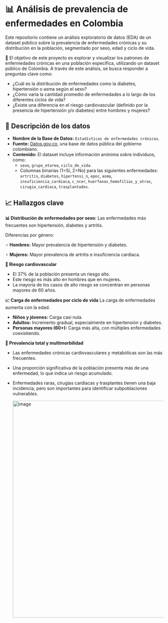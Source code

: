 #  📊 Análisis de prevalencia de enfermedades en Colombia
Este repositorio contiene un análisis exploratorio de datos (EDA) de un dataset público sobre la prevalencia de enfermedades crónicas y su distribución en la población, segmentado por sexo, edad y ciclo de vida.

🚀 El objetivo de este proyecto es explorar y visualizar los patrones de enfermedades crónicas en una población específica, utilizando un dataset público de Colombia. A través de este análisis, se busca responder a preguntas clave como:

* ¿Cuál es la distribución de enfermedades como la diabetes, hipertensión o asma según el sexo?
* ¿Cómo varía la cantidad promedio de enfermedades a lo largo de los diferentes ciclos de vida?
* ¿Existe una diferencia en el riesgo cardiovascular (definido por la presencia de hipertensión y/o diabetes) entre hombres y mujeres?

## 📂 Descripción de los datos

* **Nombre de la Base de Datos:** `Estadísticas de enfermedades crónicas`.
* **Fuente:** [Datos.gov.co](https://www.datos.gov.co/resource/4iz7-suhz.json), una base de datos pública del gobierno colombiano.
* **Contenido:** El dataset incluye información anónima sobre individuos, como:
    * `sexo`, `grupo_etareo`, `ciclo_de_vida`.
    * Columnas binarias (1=Sí, 2=No) para las siguientes enfermedades:
        `artritis`, `diabetes`, `hipertensi_n`, `epoc`, `asma`, `insuficiencia_cardiaca`, `c_ncer`, `huerfanas_hemofilias_y_otras`, `cirugia_cardiaca`, `trasplantados`.

## 📈 Hallazgos clave

 **📊 Distribución de enfermedades por sexo:**
Las enfermedades más frecuentes son hipertensión, diabetes y artritis.

Diferencias por género:

**♂️ Hombres:** Mayor prevalencia de hipertensión y diabetes.

**♀️ Mujeres:** Mayor prevalencia de artritis e insuficiencia cardíaca.

**🚨 Riesgo cardiovascular**
- El 37% de la población presenta un riesgo alto.
- Este riesgo es más alto en hombres que en mujeres.
- La mayoría de los casos de alto riesgo se concentran en personas mayores de 60 años.

**📈 Carga de enfermedades por ciclo de vida**
La carga de enfermedades aumenta con la edad.

- **Niños y jóvenes:** Carga casi nula.
- **Adultos:** Incremento gradual, especialmente en hipertensión y diabetes.
- **Personas mayores (60+):** Carga más alta, con múltiples enfermedades coexistiendo.

**🏥 Prevalencia total y multimorbilidad** 
- Las enfermedades crónicas cardiovasculares y metabólicas son las más frecuentes.
- Una proporción significativa de la población presenta más de una enfermedad, lo que indica un riesgo acumulado.
- Enfermedades raras, cirugías cardíacas y trasplantes tienen una baja incidencia, pero son importantes para identificar subpoblaciones vulnerables.


  <img width="1006" height="689" alt="image" src="https://github.com/user-attachments/assets/ef8d2723-a7cd-4cf4-a42c-caadeaa9bd33" />

